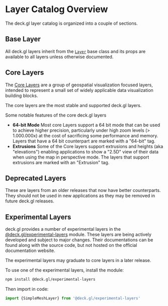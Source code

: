 # Layer Catalog Overview

The deck.gl layer catalog is organized into a couple of sections.

## Base Layer

All deck.gl layers inherit from the [`Layer`](/docs/api-reference/layer.md) base class and its props are available to all layers unless otherwise documented.

## Core Layers

The [Core Layers](/docs/layers/scatterplot-layer.md) are a group of geospatial visualization focused layers, intended to represent a small set of widely applicable data visualization building blocks.

The core layers are the most stable and supported deck.gl layers.

Some notable features of the core deck.gl layers

* **64-bit Mode** Most core Layers support a 64 bit mode that can be used to achieve higher precision, particularly under high zoom levels (> 1.000.000x) at the cost of sacrificing some performance and memory. Layers that have a 64 bit counterpart are marked with a "64-bit" tag.
* **Extrusions** Some of the Core layers support extrusions and heights (aka "elevations") enabling applications to show a "2.5D" view of their data when using the map in perspective mode. The layers that support extrusions are marked with an "Extrusion" tag.

## Deprecated Layers

These are layers from an older releases that now have better counterparts. They should not be used in new applications as they may be removed in future deck.gl releases.

## Experimental Layers

deck.gl provides a number of experimental layers in the [@deck.gl/experimental-layers](https://github.com/uber/deck.gl/tree/master/modules/experimental-layers) module. These layers are being actively developed and subject to major changes. Their documentations can be found along with the source code, but not hosted on the official documentation website.

The experimental layers may graduate to core layers in a later release.

To use one of the experimental layers, install the module:

```bash
npm install @deck.gl/experimental-layers
```

Then import in code:

```js
import {SimpleMeshLayer} from '@deck.gl/experimental-layers'
```

